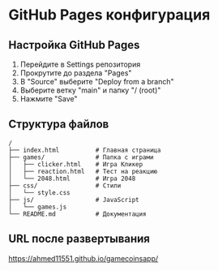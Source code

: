 # GitHub Pages конфигурация

## Настройка GitHub Pages

1. Перейдите в Settings репозитория
2. Прокрутите до раздела "Pages"
3. В "Source" выберите "Deploy from a branch"
4. Выберите ветку "main" и папку "/ (root)"
5. Нажмите "Save"

## Структура файлов

```
/
├── index.html          # Главная страница
├── games/              # Папка с играми
│   ├── clicker.html    # Игра Кликер
│   ├── reaction.html   # Тест на реакцию
│   └── 2048.html       # Игра 2048
├── css/                # Стили
│   └── style.css
├── js/                 # JavaScript
│   └── games.js
└── README.md           # Документация
```

## URL после развертывания

https://ahmed11551.github.io/gamecoinsapp/
